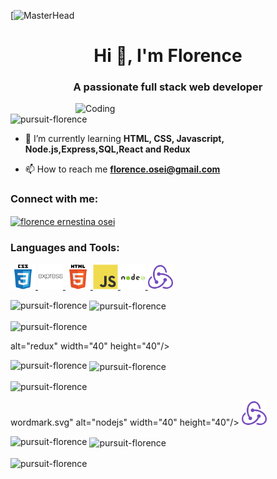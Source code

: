 [![MasterHead](https://media1.giphy.com/media/RbDKaczqWovIugyJmW/giphy.gif?cid=ecf05e47arx7fzxy7fesinbn0uzk153ke9d5gjfvji2x0z8u&rid=giphy.gif&ct=g)
<h1 align="center">Hi 👋, I'm Florence</h1>
<h3 align="center">A passionate full stack web developer</h3>

<img align="right" alt="Coding" width="400" src="https://cdn-media-1.freecodecamp.org/code-radio/Saron3.gif">

<p align="left"> <img src="https://komarev.com/ghpvc/?username=pursuit-florence&label=Profile%20views&color=0e75b6&style=flat" alt="pursuit-florence" /> </p>

- 🌱 I’m currently learning **HTML, CSS, Javascript, Node.js,Express,SQL,React and Redux**

- 📫 How to reach me **florence.osei@gmail.com**

<h3 align="left">Connect with me:</h3>

<p align="left">
<a href="https://linkedin.com/in/florence ernestina osei" target="blank"><img align="center" src="https://raw.githubusercontent.com/rahuldkjain/github-profile-readme-generator/master/src/images/icons/Social/linked-in-alt.svg" alt="florence ernestina osei" height="30" width="40" /></a>
</p>

<h3 align="left">Languages and Tools:</h3>
<p align="left"> <a href="https://www.w3schools.com/css/" target="_blank" rel="noreferrer"> <img src="https://raw.githubusercontent.com/devicons/devicon/master/icons/css3/css3-original-wordmark.svg" alt="css3" width="40" height="40"/> </a> <a href="https://expressjs.com" target="_blank" rel="noreferrer"> <img src="https://raw.githubusercontent.com/devicons/devicon/master/icons/express/express-original-wordmark.svg" alt="express" width="40" height="40"/> </a> <a href="https://www.w3.org/html/" target="_blank" rel="noreferrer"> <img src="https://raw.githubusercontent.com/devicons/devicon/master/icons/html5/html5-original-wordmark.svg" alt="html5" width="40" height="40"/> </a> <a href="https://developer.mozilla.org/en-US/docs/Web/JavaScript" target="_blank" rel="noreferrer"> <img src="https://raw.githubusercontent.com/devicons/devicon/master/icons/javascript/javascript-original.svg" alt="javascript" width="40" height="40"/> </a> <a href="https://nodejs.org" target="_blank" rel="noreferrer"> <img src="https://raw.githubusercontent.com/devicons/devicon/master/icons/nodejs/nodejs-original-wordmark.svg" alt="nodejs" width="40" height="40"/> </a> <a href="https://redux.js.org" target="_blank" rel="noreferrer"> <img src="https://raw.githubusercontent.com/devicons/devicon/master/icons/redux/redux-original.svg" alt="redux" width="40" height="40"/> </a> </p>

<p><img align="left" src="https://github-readme-stats.vercel.app/api/top-langs?username=pursuit-florence&show_icons=true&locale=en&layout=compact" alt="pursuit-florence" /></p>

<p>&nbsp;<img align="center" src="https://github-readme-stats.vercel.app/api?username=pursuit-florence&show_icons=true&locale=en" alt="pursuit-florence" /></p>

<p><img align="center" src="https://github-readme-streak-stats.herokuapp.com/?user=pursuit-florence&" alt="pursuit-florence" /></p>
alt="redux" width="40" height="40"/> </a> </p>

<p><img align="left" src="https://github-readme-stats.vercel.app/api/top-langs?username=pursuit-florence&show_icons=true&locale=en&layout=compact" alt="pursuit-florence" /></p>

<p>&nbsp;<img align="center" src="https://github-readme-stats.vercel.app/api?username=pursuit-florence&show_icons=true&locale=en" alt="pursuit-florence" /></p>

<p><img align="center" src="https://github-readme-streak-stats.herokuapp.com/?user=pursuit-florence&" alt="pursuit-florence" /></p>
wordmark.svg" alt="nodejs" width="40" height="40"/> </a> <a href="https://redux.js.org" target="_blank" rel="noreferrer"> <img src="https://raw.githubusercontent.com/devicons/devicon/master/icons/redux/redux-original.svg" alt="redux" width="40" height="40"/> </a> </p>

<p><img align="left" src="https://github-readme-stats.vercel.app/api/top-langs?username=pursuit-florence&show_icons=true&locale=en&layout=compact" alt="pursuit-florence" /></p>

<p>&nbsp;<img align="center" src="https://github-readme-stats.vercel.app/api?username=pursuit-florence&show_icons=true&locale=en" alt="pursuit-florence" /></p>

<p><img align="center" src="https://github-readme-streak-stats.herokuapp.com/?user=pursuit-florence&" alt="pursuit-florence" /></p>
